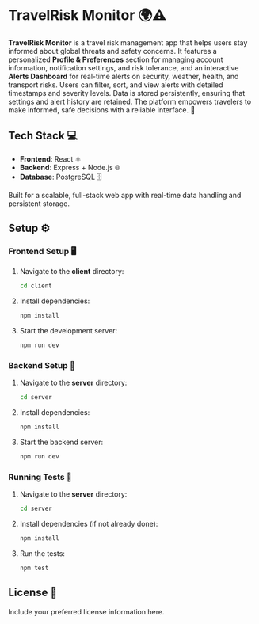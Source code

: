 # TravelRisk Monitor 🌍⚠️

**TravelRisk Monitor** is a travel risk management app that helps users stay informed about global threats and safety concerns. It features a personalized **Profile & Preferences** section for managing account information, notification settings, and risk tolerance, and an interactive **Alerts Dashboard** for real-time alerts on security, weather, health, and transport risks. Users can filter, sort, and view alerts with detailed timestamps and severity levels. Data is stored persistently, ensuring that settings and alert history are retained. The platform empowers travelers to make informed, safe decisions with a reliable interface. 🚀

## Tech Stack 💻

- **Frontend**: React ⚛️
- **Backend**: Express + Node.js 🌐
- **Database**: PostgreSQL 🗄️

Built for a scalable, full-stack web app with real-time data handling and persistent storage.

## Setup ⚙️

### Frontend Setup 🖥️

1. Navigate to the **client** directory:

    ```bash
    cd client
    ```

2. Install dependencies:

    ```bash
    npm install
    ```

3. Start the development server:

    ```bash
    npm run dev
    ```

### Backend Setup 🔧

1. Navigate to the **server** directory:

    ```bash
    cd server
    ```

2. Install dependencies:

    ```bash
    npm install
    ```

3. Start the backend server:

    ```bash
    npm run dev
    ```

### Running Tests 🧪

1. Navigate to the **server** directory:

    ```bash
    cd server
    ```

2. Install dependencies (if not already done):

    ```bash
    npm install
    ```

3. Run the tests:

    ```bash
    npm test
    ```

## License 📄

Include your preferred license information here.
